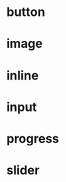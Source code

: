 <link type="text/css" rel="stylesheet" href="../../style.css" />

# button

# image

# inline

# input

# progress

# slider
